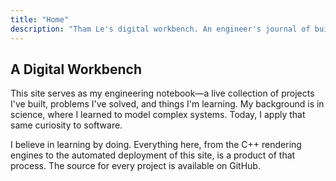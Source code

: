 ```yaml
---
title: "Home"
description: "Tham Le's digital workbench. An engineer's journal of building, breaking, and understanding systems."
---
```


## A Digital Workbench

This site serves as my engineering notebook—a live collection of projects I've built, problems I've solved, and things I'm learning. My background is in science, where I learned to model complex systems. Today, I apply that same curiosity to software.

I believe in learning by doing. Everything here, from the C++ rendering engines to the automated deployment of this site, is a product of that process. The source for every project is available on GitHub.
